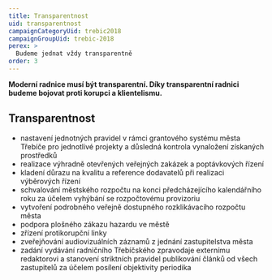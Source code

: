 ```yaml
---
title: Transparentnost
uid: transparentnost
campaignCategoryUid: trebic2018
campaignGroupUid: trebic-2018
perex: >
  Budeme jednat vždy transparentně
order: 3
---
```


**Moderní radnice musí být transparentní. Díky transparentní radnici budeme bojovat proti korupci a klientelismu.**

## Transparentnost

* nastavení jednotných pravidel v rámci grantového systému města Třebíče pro jednotlivé projekty a důsledná kontrola vynaložení získaných prostředků
* realizace výhradně otevřených veřejných zakázek a poptávkových řízení
* kladení důrazu na kvalitu a reference dodavatelů při realizaci výběrových řízení
* schvalování městského rozpočtu na konci předcházejícího kalendářního roku za účelem vyhýbání se rozpočtovému provizoriu
* vytvoření podrobného veřejně dostupného rozklikávacího rozpočtu města
* podpora plošného zákazu hazardu ve městě
* zřízení protikorupční linky
* zveřejňování audiovizuálních záznamů z jednání zastupitelstva města
* zadání vydávání radničního Třebíčského zpravodaje externímu redaktorovi a stanovení striktních pravidel publikování článků od všech zastupitelů za účelem posílení objektivity periodika
